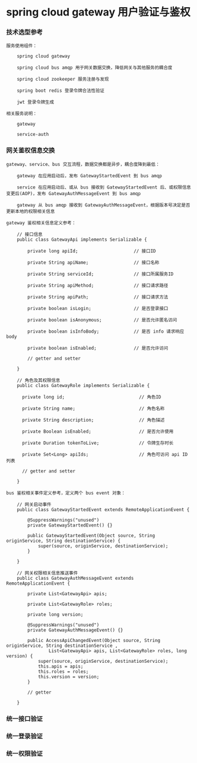 
# spring cloud gateway 用户验证与鉴权

### 技术选型参考

    服务使用组件：

        spring cloud gateway

        spring cloud bus amqp 用于网关数据交换，降低网关与其他服务的耦合度

        spring cloud zookeeper 服务注册与发现

        spring boot redis 登录令牌合法性验证

        jwt 登录令牌生成

    相关服务说明：

        gateway

        service-auth

### 网关鉴权信息交换

    gateway、service、bus 交互流程，数据交换都是异步，耦合度降到最低：

        gateway 在应用启动后，发布 GatewayStartedEvent 到 bus amqp

        service 在应用启动后、或从 bus 接收到 GatewayStartedEvent 后、或权限信息变更后(AOP)，发布 GatewayAuthMessageEvent 到 bus amqp

        gateway 从 bus amqp 接收到 GatewayAuthMessageEvent，根据版本号决定是否更新本地的权限相关信息

    gateway 鉴权相关信息定义参考：

        // 接口信息
        public class GatewayApi implements Serializable {

            private long apiId;                     // 接口ID

            private String apiName;                 // 接口名称

            private String serviceId;               // 接口所属服务ID

            private String apiMethod;               // 接口请求路径

            private String apiPath;                 // 接口请求方法

            private boolean isLogin;                // 是否登录接口

            private boolean isAnonymous;            // 是否允许匿名访问

            private boolean isInfoBody;             // 是否 info 请求响应 body

            private boolean isEnabled;              // 是否允许访问

            // getter and setter

        }

        // 角色及其权限信息
        public class GatewayRole implements Serializable {

          private long id;                            // 角色ID

          private String name;                        // 角色名称

          private String description;                 // 角色描述

          private Boolean isEnabled;                  // 是否允许使用

          private Duration tokenToLive;               // 令牌生存时长

          private Set<Long> apiIds;                   // 角色可访问 api ID 列表

          // getter and setter

        }

    bus 鉴权相关事件定义参考，定义两个 bus event 对象：

        // 网关启动事件
        public class GatewayStartedEvent extends RemoteApplicationEvent {

            @SuppressWarnings("unused")
            private GatewayStartedEvent() {}

            public GatewayStartedEvent(Object source, String originService, String destinationService) {
                super(source, originService, destinationService);
            }

        }

        // 网关权限相关信息推送事件
        public class GatewayAuthMessageEvent extends RemoteApplicationEvent {

            private List<GatewayApi> apis;

            private List<GatewayRole> roles;

            private long version;

            @SuppressWarnings("unused")
            private GatewayAuthMessageEvent() {}

            public AccessApiChangedEvent(Object source, String originService, String destinationService ,
                    List<GatewayApi> apis, List<GatewayRole> roles, long version) {
                super(source, originService, destinationService);
                this.apis = apis;
                this.roles = roles;
                this.version = version;
            }

            // getter

        }

### 统一接口验证



### 统一登录验证





### 统一权限验证
